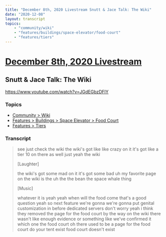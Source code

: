 ```yaml
---
title: "December 8th, 2020 Livestream Snutt & Jace Talk: The Wiki"
date: "2020-12-08"
layout: transcript
topics:
    - "community/wiki"
    - "features/buildings/space-elevator/food-court"
    - "features/tiers"
---
```

# [December 8th, 2020 Livestream](../2020-12-08.md)
## Snutt & Jace Talk: The Wiki
https://www.youtube.com/watch?v=JGdEGbzDFlY

### Topics
* [Community > Wiki](../topics/community/wiki.md)
* [Features > Buildings > Space Elevator > Food Court](../topics/features/buildings/space-elevator/food-court.md)
* [Features > Tiers](../topics/features/tiers.md)

### Transcript

> see just check the wiki the wiki's got like like crazy on it it's got like a tier 10 on there as well just yeah the wiki
>
> [Laughter]
>
> the wiki's got some mad on it it's got some bad uh my favorite page on the wiki is the uh the the bean the space whale thing
>
> [Music]
>
> whatever it is yeah yeah when will the food come that's a good question yeah so next feature we're gonna we're gonna put genital customization in before dedicated servers don't worry yeah i think they removed the page for the food court by the way on the wiki there wasn't like enough evidence or something like we've confirmed it which one the food court oh there used to be a page for the food court do your tent exist food court doesn't exist
